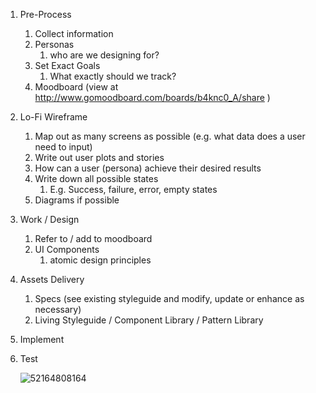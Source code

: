 1. Pre-Process

   1. Collect information
   2. Personas
      1. who are we designing for?
   3. Set Exact Goals
      1. What exactly should we track?
   4. Moodboard (view at http://www.gomoodboard.com/boards/b4knc0_A/share )

2. Lo-Fi Wireframe

   1. Map out as many screens as possible (e.g. what data does a user need to input)
   2. Write out user plots and stories
   3. How can a user (persona) achieve their desired results
   4. Write down all possible states
      1. E.g. Success, failure, error, empty states
   5. Diagrams if possible

3. Work / Design

   1. Refer to / add to moodboard
   2. UI Components
      1. atomic design principles

4. Assets Delivery

   1. Specs (see existing styleguide and modify, update or enhance as necessary)
   2. Living Styleguide / Component Library / Pattern Library

5. Implement 

6. Test

   ![52164808164](C:\Users\JARODR~1\AppData\Local\Temp\1521648081644.png)